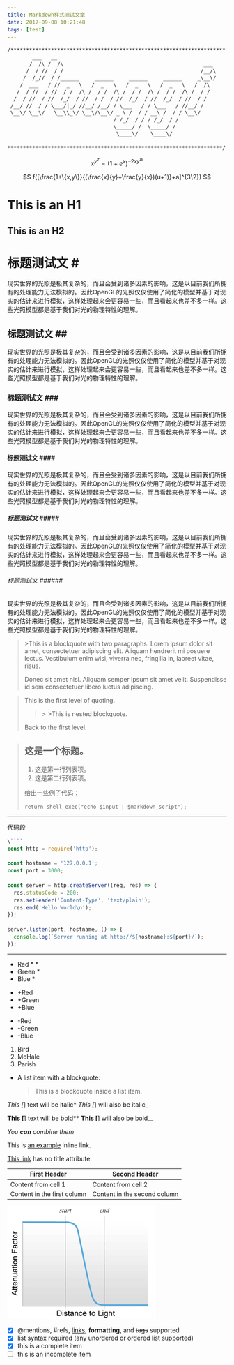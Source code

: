 ```yaml
---
title: Markdown样式测试文章
date: 2017-09-08 10:21:48
tags: [test]
---
```


```
/*********************************************************************
        ___   __
       /  /\ /  /\                                             ___
      /  / //  / /                                            /__/\
     /  /_//  / /______     ______     ______     ______     _\__\/
    /  ___   / //  _   \   /  _   \   /  _   \   /  _   \   /  /\
   /  / //  / //  / /  /\ /  / /  /\ /  / /  /\ /  / /  /\ /  / /
  /  / //  / //  /_/  / //  / /  / //  /_/  / //  /_/  / //  / /
 /__/ //  / / \___/|_/ //__/ /__/ / \___   / / \___   / //__/ /
 \__\/ \__\/   \__\\_\/ \__\/\__\/ _ \ /  / / __\ /  / / \__\/
                                  / /_/  / / / /_/  / /
                                  \_____/ /  \_____/ /     
                                   \____\/    \____\/

*********************************************************************/
```


$$
x^{y^z}=(1+e^x)^{-2xy^w}
$$

$$
f([\frac{1+\{x,y\}}{(\frac{x}{y}+\frac{y}{x})(u+1)}+a]^{3\2})
$$

<!-- more -->

This is an H1
=============

This is an H2
-------------

# 标题测试文 # #

现实世界的光照是极其复杂的，而且会受到诸多因素的影响，这是以目前我们所拥有的处理能力无法模拟的。因此OpenGL的光照仅仅使用了简化的模型并基于对现实的估计来进行模拟，这样处理起来会更容易一些，而且看起来也差不多一样。这些光照模型都是基于我们对光的物理特性的理解。

## 标题测试文 ##  ##

现实世界的光照是极其复杂的，而且会受到诸多因素的影响，这是以目前我们所拥有的处理能力无法模拟的。因此OpenGL的光照仅仅使用了简化的模型并基于对现实的估计来进行模拟，这样处理起来会更容易一些，而且看起来也差不多一样。这些光照模型都是基于我们对光的物理特性的理解。

### 标题测试文 ### ###

现实世界的光照是极其复杂的，而且会受到诸多因素的影响，这是以目前我们所拥有的处理能力无法模拟的。因此OpenGL的光照仅仅使用了简化的模型并基于对现实的估计来进行模拟，这样处理起来会更容易一些，而且看起来也差不多一样。这些光照模型都是基于我们对光的物理特性的理解。

#### 标题测试文 #### #####

现实世界的光照是极其复杂的，而且会受到诸多因素的影响，这是以目前我们所拥有的处理能力无法模拟的。因此OpenGL的光照仅仅使用了简化的模型并基于对现实的估计来进行模拟，这样处理起来会更容易一些，而且看起来也差不多一样。这些光照模型都是基于我们对光的物理特性的理解。

##### 标题测试文 ##### #####

现实世界的光照是极其复杂的，而且会受到诸多因素的影响，这是以目前我们所拥有的处理能力无法模拟的。因此OpenGL的光照仅仅使用了简化的模型并基于对现实的估计来进行模拟，这样处理起来会更容易一些，而且看起来也差不多一样。这些光照模型都是基于我们对光的物理特性的理解。

###### 标题测试文 ###### ######

现实世界的光照是极其复杂的，而且会受到诸多因素的影响，这是以目前我们所拥有的处理能力无法模拟的。因此OpenGL的光照仅仅使用了简化的模型并基于对现实的估计来进行模拟，这样处理起来会更容易一些，而且看起来也差不多一样。这些光照模型都是基于我们对光的物理特性的理解。

> \>This is a blockquote with two paragraphs. Lorem ipsum dolor sit amet,
> consectetuer adipiscing elit. Aliquam hendrerit mi posuere lectus.
> Vestibulum enim wisi, viverra nec, fringilla in, laoreet vitae, risus.
> 
> Donec sit amet nisl. Aliquam semper ipsum sit amet velit. Suspendisse
> id sem consectetuer libero luctus adipiscing.

> This is the first level of quoting.
>
> > \> \>This is nested blockquote.
>
> Back to the first level.

> ## 这是一个标题。
> 
> 1.   这是第一行列表项。
> 2.   这是第二行列表项。
> 
> 给出一些例子代码：
> 
>     return shell_exec("echo $input | $markdown_script");


----

代码段

```js
\````
const http = require('http');

const hostname = '127.0.0.1';
const port = 3000;

const server = http.createServer((req, res) => {
  res.statusCode = 200;
  res.setHeader('Content-Type', 'text/plain');
  res.end('Hello World\n');
});

server.listen(port, hostname, () => {
  console.log(`Server running at http://${hostname}:${port}/`);
});
```

----


* Red * *
* Green *
* Blue *

+   +Red
+   +Green
+   +Blue

-   -Red
-   -Green
-   -Blue

1.  Bird
2.  McHale
3.  Parish

*   A list item with a blockquote:

    > This is a blockquote
    > inside a list item.



*This [*] text will be italic*
_This [_] will also be italic_

**This [**] text will be bold**
__This [__] will also be bold__

_You **can** combine them_


This is [an example](http://example.com/ "Title") inline link.

[This link](http://example.net/) has no title attribute.

First Header | Second Header
------------ | -------------
Content from cell 1 | Content from cell 2
Content in the first column | Content in the second column

![alt text](https://raw.githubusercontent.com/mariaclark1123/mariaclark1123.github.io/master/srcimage/atten_pic.png "Title")

- [x] @mentions, #refs, [links](), **formatting**, and <del>tags</del> supported
- [x] list syntax required (any unordered or ordered list supported)
- [x] this is a complete item
- [ ] this is an incomplete item